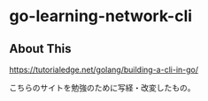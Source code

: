 # go-learning-network-cli

## About This

https://tutorialedge.net/golang/building-a-cli-in-go/

こちらのサイトを勉強のために写経・改変したもの。
